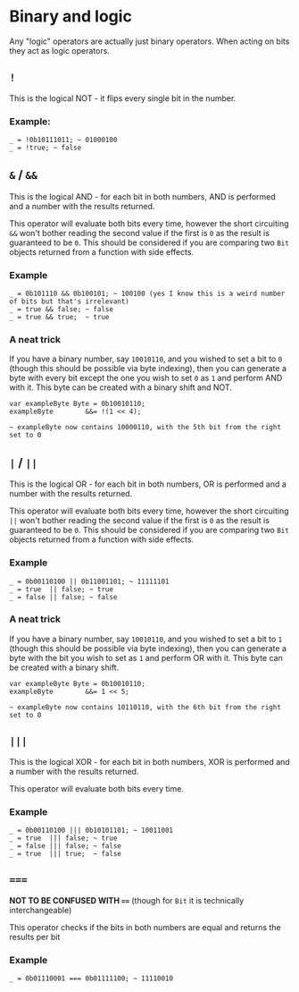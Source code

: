 # Binary and logic

Any "logic" operators are actually just binary operators. When acting on bits they act as logic operators.

## `!`

This is the logical NOT - it flips every single bit in the number.

### Example:

```up
_ = !0b10111011; ~ 01000100
_ = !true; ~ false
```

## `&` / `&&`

This is the logical AND - for each bit in both numbers, AND is performed and a number with the results returned.

This operator will evaluate both bits every time, however the short circuiting `&&` won't bother reading the second value if the first is `0` as the result is guaranteed to be `0`. This should be considered if you are comparing two `Bit` objects returned from a function with side effects.

### Example

```up
_ = 0b101110 && 0b100101; ~ 100100 (yes I know this is a weird number of bits but that's irrelevant)
_ = true && false; ~ false
_ = true && true;  ~ true
```

### A neat trick

If you have a binary number, say `10010110`, and you wished to set a bit to `0` (though this should be possible via byte indexing), then you can generate a byte with every bit except the one you wish to set `0` as `1` and perform AND with it. This byte can be created with a binary shift and NOT.

```up
var exampleByte Byte = 0b10010110;
exampleByte        &&= !(1 << 4);

~ exampleByte now contains 10000110, with the 5th bit from the right set to 0
```

## `|` / `||`

This is the logical OR - for each bit in both numbers, OR is performed and a number with the results returned.

This operator will evaluate both bits every time, however the short circuiting `||` won't bother reading the second value if the first is `0` as the result is guaranteed to be `0`. This should be considered if you are comparing two `Bit` objects returned from a function with side effects.

### Example

```up
_ = 0b00110100 || 0b11001101; ~ 11111101
_ = true  || false; ~ true
_ = false || false; ~ false
```

### A neat trick

If you have a binary number, say `10010110`, and you wished to set a bit to `1` (though this should be possible via byte indexing), then you can generate a byte with the bit you wish to set as `1` and perform OR with it. This byte can be created with a binary shift.

```up
var exampleByte Byte = 0b10010110;
exampleByte        &&= 1 << 5;

~ exampleByte now contains 10110110, with the 6th bit from the right set to 0
```

## `|||`

This is the logical XOR - for each bit in both numbers, XOR is performed and a number with the results returned.

This operator will evaluate both bits every time.

### Example

```up
_ = 0b00110100 ||| 0b10101101; ~ 10011001
_ = true  ||| false; ~ true
_ = false ||| false; ~ false
_ = true  ||| true;  ~ false
```

## `===`

**NOT TO BE CONFUSED WITH `==`** (though for `Bit` it is technically interchangeable)

This operator checks if the bits in both numbers are equal and returns the results per bit

### Example

```up
_ = 0b01110001 === 0b01111100; ~ 11110010
```



